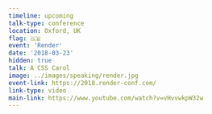 ```yaml
---
timeline: upcoming
talk-type: conference
location: Oxford, UK
flag: 🇬🇧
event: 'Render'
date: '2018-03-23'
hidden: true
talk: A CSS Carol
image: ../images/speaking/render.jpg
event-link: https://2018.render-conf.com/
link-type: video
main-link: https://www.youtube.com/watch?v=vHvvwkpW32w
---
```


